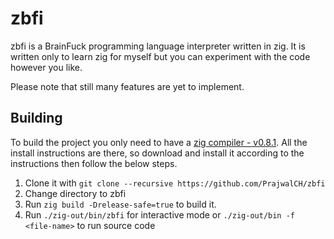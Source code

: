 # zbfi
zbfi is a BrainFuck programming language interpreter written in zig.
It is written only to learn zig for myself but you can experiment
with the code however you like.

Please note that still many features are yet to implement.

## Building
To build the project you only need to have a [zig compiler - v0.8.1](https://ziglang.org/download).
All the install instructions are there, so download and install it according to the instructions then follow the below steps.

1. Clone it with `git clone --recursive https://github.com/PrajwalCH/zbfi`
2. Change directory to zbfi
3. Run `zig build -Drelease-safe=true` to build it.
4. Run `./zig-out/bin/zbfi` for interactive mode or `./zig-out/bin -f <file-name>` to run source code
